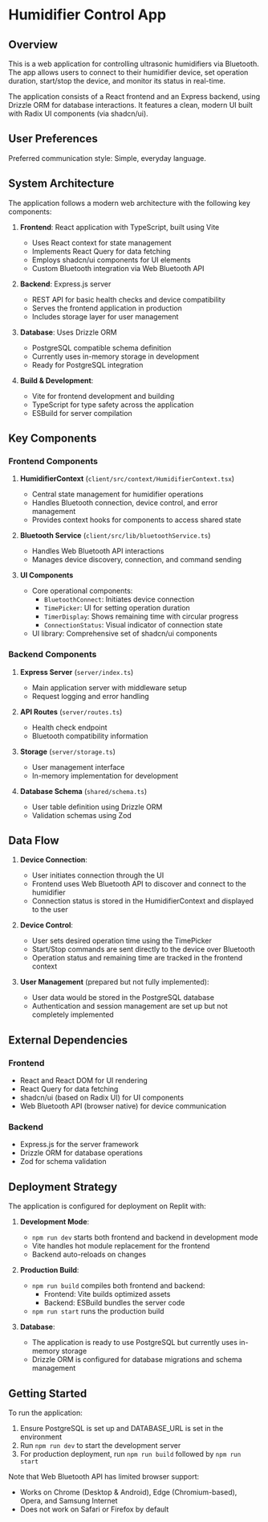 # Humidifier Control App

## Overview

This is a web application for controlling ultrasonic humidifiers via Bluetooth. The app allows users to connect to their humidifier device, set operation duration, start/stop the device, and monitor its status in real-time. 

The application consists of a React frontend and an Express backend, using Drizzle ORM for database interactions. It features a clean, modern UI built with Radix UI components (via shadcn/ui).

## User Preferences

Preferred communication style: Simple, everyday language.

## System Architecture

The application follows a modern web architecture with the following key components:

1. **Frontend**: React application with TypeScript, built using Vite
   - Uses React context for state management
   - Implements React Query for data fetching
   - Employs shadcn/ui components for UI elements
   - Custom Bluetooth integration via Web Bluetooth API

2. **Backend**: Express.js server
   - REST API for basic health checks and device compatibility
   - Serves the frontend application in production
   - Includes storage layer for user management
   
3. **Database**: Uses Drizzle ORM
   - PostgreSQL compatible schema definition
   - Currently uses in-memory storage in development
   - Ready for PostgreSQL integration

4. **Build & Development**: 
   - Vite for frontend development and building
   - TypeScript for type safety across the application
   - ESBuild for server compilation

## Key Components

### Frontend Components

1. **HumidifierContext** (`client/src/context/HumidifierContext.tsx`)
   - Central state management for humidifier operations
   - Handles Bluetooth connection, device control, and error management
   - Provides context hooks for components to access shared state

2. **Bluetooth Service** (`client/src/lib/bluetoothService.ts`)
   - Handles Web Bluetooth API interactions
   - Manages device discovery, connection, and command sending

3. **UI Components**
   - Core operational components:
     - `BluetoothConnect`: Initiates device connection
     - `TimePicker`: UI for setting operation duration
     - `TimerDisplay`: Shows remaining time with circular progress
     - `ConnectionStatus`: Visual indicator of connection state
   - UI library: Comprehensive set of shadcn/ui components 

### Backend Components

1. **Express Server** (`server/index.ts`)
   - Main application server with middleware setup
   - Request logging and error handling

2. **API Routes** (`server/routes.ts`)
   - Health check endpoint
   - Bluetooth compatibility information

3. **Storage** (`server/storage.ts`)
   - User management interface
   - In-memory implementation for development

4. **Database Schema** (`shared/schema.ts`)
   - User table definition using Drizzle ORM
   - Validation schemas using Zod

## Data Flow

1. **Device Connection**:
   - User initiates connection through the UI
   - Frontend uses Web Bluetooth API to discover and connect to the humidifier
   - Connection status is stored in the HumidifierContext and displayed to the user

2. **Device Control**:
   - User sets desired operation time using the TimePicker
   - Start/Stop commands are sent directly to the device over Bluetooth
   - Operation status and remaining time are tracked in the frontend context

3. **User Management** (prepared but not fully implemented):
   - User data would be stored in the PostgreSQL database
   - Authentication and session management are set up but not completely implemented

## External Dependencies

### Frontend
- React and React DOM for UI rendering
- React Query for data fetching
- shadcn/ui (based on Radix UI) for UI components
- Web Bluetooth API (browser native) for device communication

### Backend
- Express.js for the server framework
- Drizzle ORM for database operations
- Zod for schema validation

## Deployment Strategy

The application is configured for deployment on Replit with:

1. **Development Mode**:
   - `npm run dev` starts both frontend and backend in development mode
   - Vite handles hot module replacement for the frontend
   - Backend auto-reloads on changes

2. **Production Build**:
   - `npm run build` compiles both frontend and backend:
     - Frontend: Vite builds optimized assets
     - Backend: ESBuild bundles the server code
   - `npm run start` runs the production build

3. **Database**:
   - The application is ready to use PostgreSQL but currently uses in-memory storage
   - Drizzle ORM is configured for database migrations and schema management

## Getting Started

To run the application:

1. Ensure PostgreSQL is set up and DATABASE_URL is set in the environment
2. Run `npm run dev` to start the development server
3. For production deployment, run `npm run build` followed by `npm run start`

Note that Web Bluetooth API has limited browser support:
- Works on Chrome (Desktop & Android), Edge (Chromium-based), Opera, and Samsung Internet
- Does not work on Safari or Firefox by default